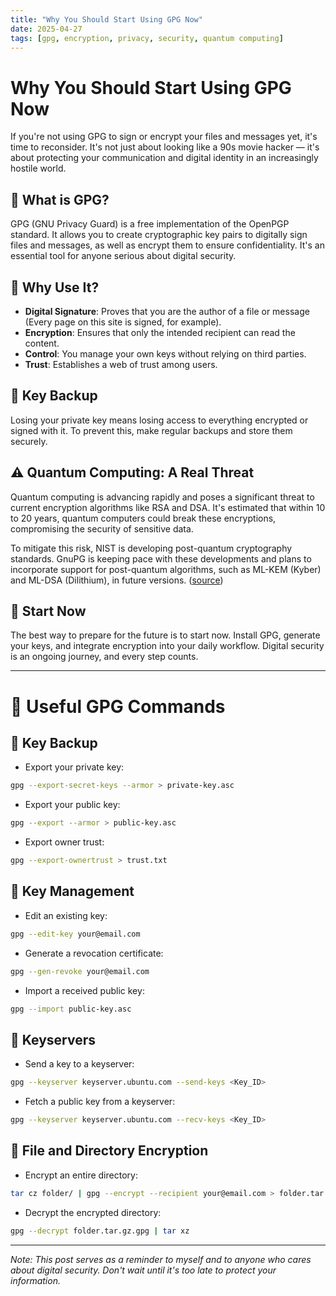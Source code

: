 ```yaml
---
title: "Why You Should Start Using GPG Now"
date: 2025-04-27
tags: [gpg, encryption, privacy, security, quantum computing]
---
```

# Why You Should Start Using GPG Now

If you're not using GPG to sign or encrypt your files and messages yet, it's time to reconsider. It's not just about looking like a 90s movie hacker — it's about protecting your communication and digital identity in an increasingly hostile world.

## 🔐 What is GPG?

GPG (GNU Privacy Guard) is a free implementation of the OpenPGP standard. It allows you to create cryptographic key pairs to digitally sign files and messages, as well as encrypt them to ensure confidentiality. It's an essential tool for anyone serious about digital security.

## 🧠 Why Use It?

- **Digital Signature**: Proves that you are the author of a file or message (Every page on this site is signed, for example).
- **Encryption**: Ensures that only the intended recipient can read the content.
- **Control**: You manage your own keys without relying on third parties.
- **Trust**: Establishes a web of trust among users.

## 💾 Key Backup

Losing your private key means losing access to everything encrypted or signed with it. To prevent this, make regular backups and store them securely.

## ⚠️ Quantum Computing: A Real Threat

Quantum computing is advancing rapidly and poses a significant threat to current encryption algorithms like RSA and DSA. It's estimated that within 10 to 20 years, quantum computers could break these encryptions, compromising the security of sensitive data.

To mitigate this risk, NIST is developing post-quantum cryptography standards. GnuPG is keeping pace with these developments and plans to incorporate support for post-quantum algorithms, such as ML-KEM (Kyber) and ML-DSA (Dilithium), in future versions. ([source](https://datatracker.ietf.org/doc/draft-ietf-openpgp-pqc/?utm_source=chatgpt.com))

## 🚀 Start Now

The best way to prepare for the future is to start now. Install GPG, generate your keys, and integrate encryption into your daily workflow. Digital security is an ongoing journey, and every step counts.

---

# 📜 Useful GPG Commands

## 🔹 Key Backup

- Export your private key:

```bash
gpg --export-secret-keys --armor > private-key.asc
```

- Export your public key:

```bash
gpg --export --armor > public-key.asc
```

- Export owner trust:

```bash
gpg --export-ownertrust > trust.txt
```

## 🔹 Key Management

- Edit an existing key:

```bash
gpg --edit-key your@email.com
```

- Generate a revocation certificate:

```bash
gpg --gen-revoke your@email.com
```

- Import a received public key:

```bash
gpg --import public-key.asc
```

## 🔹 Keyservers

- Send a key to a keyserver:

```bash
gpg --keyserver keyserver.ubuntu.com --send-keys <Key_ID>
```

- Fetch a public key from a keyserver:

```bash
gpg --keyserver keyserver.ubuntu.com --recv-keys <Key_ID>
```

## 🔹 File and Directory Encryption

- Encrypt an entire directory:

```bash
tar cz folder/ | gpg --encrypt --recipient your@email.com > folder.tar.gz.gpg
```

- Decrypt the encrypted directory:

```bash
gpg --decrypt folder.tar.gz.gpg | tar xz
```

---

*Note: This post serves as a reminder to myself and to anyone who cares about digital security. Don't wait until it's too late to protect your information.*

